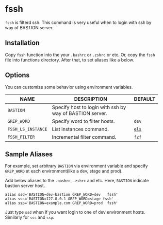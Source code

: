 # fssh

`fssh` is filterd ssh.
This command is very useful when to login with ssh by way of BASTION server.

## Installation

Copy `fssh` function into the your `.bashrc` or `.zshrc` or etc.
Or, copy the `fssh` file into functions directory.
After that, to set aliases like a below.

## Options
You can customize some behavior using environment variables.


| NAME | DESCRIPTION | DEFAULT |
|------|-------------|---------|
|`BASTION`| Specify host to login with ssh by way of BASTION server. ||
|`GREP_WORD`| Specify word to filter hosts. |`dev`|
|`FSSH_LS_INSTANCE`| List instances command. |[`els`](github.com/ringohub/els)|
|`FSSH_FILTER`| Incremental filter command. | [`fzf`](https://github.com/junegunn/fzf) |


## Sample Aliases

For example, set arbitrary `BASTION` via environment variable and specify `GREP_WORD` at each environment(like a dev, stage and prod).

Add below aliases to the `.bashrc`, `.zshrc` and etc.
Here, `BASTION` indicate bastion server host.

```
alias ssd='BASTION=dev-bastion GREP_WORD=dev   fssh'
alias sss='BASTION=127.0.0.1 GREP_WORD=stage fssh'
alias ssp='BASTION=example.com GREP_WORD=prod  fssh'
```

Just type `ssd` when if you want login to one of dev environment hosts.
Similarly for `sss` and `ssp`.
